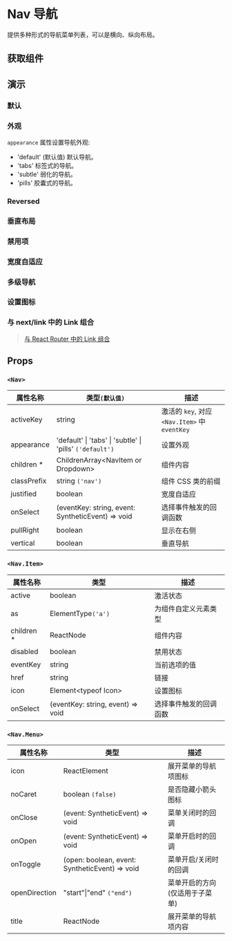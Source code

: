 # Nav 导航

提供多种形式的导航菜单列表，可以是横向、纵向布局。

## 获取组件

<!--{include:<import-guide>}-->

## 演示

### 默认

<!--{include:`basic.md`}-->

### 外观

`appearance` 属性设置导航外观:

- 'default' (默认值) 默认导航。
- 'tabs' 标签式的导航。
- 'subtle' 弱化的导航。
- 'pills' 胶囊式的导航。

<!--{include:`appearance.md`}-->

### Reversed

<!--{include:`reversed.md`}-->

### 垂直布局

<!--{include:`vertical.md`}-->

### 禁用项

<!--{include:`status.md`}-->

### 宽度自适应

<!--{include:`justified.md`}-->

### 多级导航

<!--{include:`dropdown.md`}-->

### 设置图标

<!--{include:`icon.md`}-->

### 与 next/link 中的 Link 组合

<!--{include:`with-router.md`}-->

> [与 React Router 中的 Link 组合](/zh/guide/composition/#react-router-dom)

## Props

### `<Nav>`

| 属性名称    | 类型`(默认值)`                                                       | 描述                                          |
| ----------- | -------------------------------------------------------------------- | --------------------------------------------- |
| activeKey   | string                                                               | 激活的 `key`, 对应 `<Nav.Item>` 中 `eventKey` |
| appearance  | 'default' &#124; 'tabs' &#124; 'subtle' &#124; 'pills' `('default')` | 设置外观                                      |
| children \* | ChildrenArray&lt;NavItem or Dropdown&gt;                             | 组件内容                                      |
| classPrefix | string `('nav')`                                                     | 组件 CSS 类的前缀                             |
| justified   | boolean                                                              | 宽度自适应                                    |
| onSelect    | (eventKey: string, event: SyntheticEvent) => void                    | 选择事件触发的回调函数                        |
| pullRight   | boolean                                                              | 显示在右侧                                    |
| vertical    | boolean                                                              | 垂直导航                                      |

### `<Nav.Item>`

| 属性名称    | 类型                              | 描述                   |
| ----------- | --------------------------------- | ---------------------- |
| active      | boolean                           | 激活状态               |
| as          | ElementType`('a')`                | 为组件自定义元素类型   |
| children \* | ReactNode                         | 组件内容               |
| disabled    | boolean                           | 禁用状态               |
| eventKey    | string                            | 当前选项的值           |
| href        | string                            | 链接                   |
| icon        | Element&lt;typeof Icon&gt;        | 设置图标               |
| onSelect    | (eventKey: string, event) => void | 选择事件触发的回调函数 |

### `<Nav.Menu>`

| 属性名称      | 类型                                           | 描述                            |
| ------------- | ---------------------------------------------- | ------------------------------- |
| icon          | ReactElement                                   | 展开菜单的导航项图标            |
| noCaret       | boolean `(false)`                              | 是否隐藏小箭头图标              |
| onClose       | (event: SyntheticEvent) => void                | 菜单关闭时的回调                |
| onOpen        | (event: SyntheticEvent) => void                | 菜单开启时的回调                |
| onToggle      | (open: boolean, event: SyntheticEvent) => void | 菜单开启/关闭时的回调           |
| openDirection | "start"&#124;"end" `("end")`                   | 菜单开启的方向 (仅适用于子菜单) |
| title         | ReactNode                                      | 展开菜单的导航项内容            |
